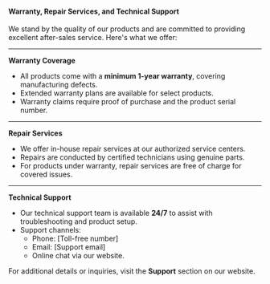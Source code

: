 #### Warranty, Repair Services, and Technical Support

We stand by the quality of our products and are committed to providing excellent after-sales service. Here's what we offer:

---

**Warranty Coverage**

- All products come with a **minimum 1-year warranty**, covering manufacturing defects.
- Extended warranty plans are available for select products.
- Warranty claims require proof of purchase and the product serial number.

---

**Repair Services**

- We offer in-house repair services at our authorized service centers.
- Repairs are conducted by certified technicians using genuine parts.
- For products under warranty, repair services are free of charge for covered issues.

---

**Technical Support**

- Our technical support team is available **24/7** to assist with troubleshooting and product setup.
- Support channels:
  - Phone: [Toll-free number]
  - Email: [Support email]
  - Online chat via our website.

For additional details or inquiries, visit the **Support** section on our website.
